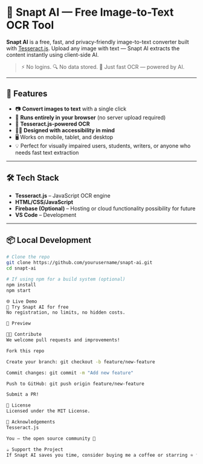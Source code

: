 # 🤖 Snapt AI — Free Image-to-Text OCR Tool

**Snapt AI** is a free, fast, and privacy-friendly image-to-text converter built with [Tesseract.js](https://github.com/naptha/tesseract.js). Upload any image with text — Snapt AI extracts the content instantly using client-side AI.

> ⚡ No logins. 🔍 No data stored. 📖 Just fast OCR — powered by AI.

---

## 🌟 Features

- 📷 **Convert images to text** with a single click
- 🤖 **Runs entirely in your browser** (no server upload required)
- 🧠 **Tesseract.js-powered OCR**
- 🧑‍🦯 **Designed with accessibility in mind**
- 🖥️ Works on mobile, tablet, and desktop
- 💡 Perfect for visually impaired users, students, writers, or anyone who needs fast text extraction

---

## 🛠️ Tech Stack

- **Tesseract.js** – JavaScript OCR engine
- **HTML/CSS/JavaScript**
- **Firebase (Optional)** – Hosting or cloud functionality possibility for future
- **VS Code** – Development

---

## 📦 Local Development

```bash
# Clone the repo
git clone https://github.com/yourusername/snapt-ai.git
cd snapt-ai

# If using npm for a build system (optional)
npm install
npm start

🌐 Live Demo
🔗 Try Snapt AI for free
No registration, no limits, no hidden costs.

📸 Preview

🧑‍💻 Contribute
We welcome pull requests and improvements!

Fork this repo

Create your branch: git checkout -b feature/new-feature

Commit changes: git commit -m "Add new feature"

Push to GitHub: git push origin feature/new-feature

Submit a PR!

📄 License
Licensed under the MIT License.

🙌 Acknowledgements
Tesseract.js

You — the open source community 🫶

☕ Support the Project
If Snapt AI saves you time, consider buying me a coffee or starring ⭐ the repo!

